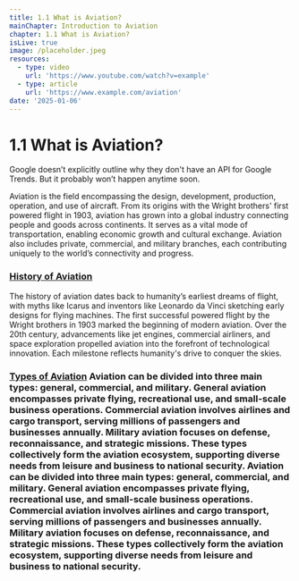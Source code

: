 ```yaml
---
title: 1.1 What is Aviation?
mainChapter: Introduction to Aviation
chapter: 1.1 What is Aviation?
isLive: true
image: /placeholder.jpeg
resources:
  - type: video
    url: 'https://www.youtube.com/watch?v=example'
  - type: article
    url: 'https://www.example.com/aviation'
date: '2025-01-06'
---
```


# 1.1 What is Aviation?

Google doesn’t explicitly outline why they don't have an API for Google Trends. But it probably won’t happen anytime soon.


Aviation is the field encompassing the design, development, production, operation, and use of aircraft. From its origins with the Wright brothers' first powered flight in 1903, aviation has grown into a global industry connecting people and goods across continents. It serves as a vital mode of transportation, enabling economic growth and cultural exchange. Aviation also includes private, commercial, and military branches, each contributing uniquely to the world’s connectivity and progress. 

### [History of Aviation](./history-of-aviation) 
The history of aviation dates back to humanity’s earliest dreams of flight, with myths like Icarus and inventors like Leonardo da Vinci sketching early designs for flying machines. The first successful powered flight by the Wright brothers in 1903 marked the beginning of modern aviation. Over the 20th century, advancements like jet engines, commercial airliners, and space exploration propelled aviation into the forefront of technological innovation. Each milestone reflects humanity's drive to conquer the skies. 


### [Types of Aviation](./types-of-aviation) Aviation can be divided into three main types: general, commercial, and military. General aviation encompasses private flying, recreational use, and small-scale business operations. Commercial aviation involves airlines and cargo transport, serving millions of passengers and businesses annually. Military aviation focuses on defense, reconnaissance, and strategic missions. These types collectively form the aviation ecosystem, supporting diverse needs from leisure and business to national security. Aviation can be divided into three main types: general, commercial, and military. General aviation encompasses private flying, recreational use, and small-scale business operations. Commercial aviation involves airlines and cargo transport, serving millions of passengers and businesses annually. Military aviation focuses on defense, reconnaissance, and strategic missions. These types collectively form the aviation ecosystem, supporting diverse needs from leisure and business to national security.
